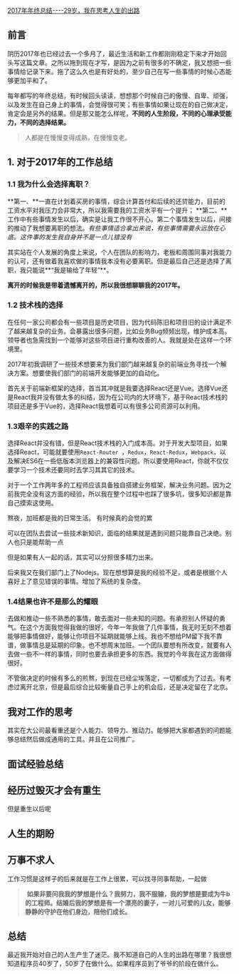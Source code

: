 [2017年年终总结----29岁，我在思考人生的出路](https://)

## **前言**

阴历2017年也已经过去一个多月了，最近生活和新工作都刚刚稳定下来才开始回头写这篇文章。之所以拖到现在才写，是因为之前有很多的不确定，我又想把一些事情给记录下来。拖了这么久也是有好处的，至少自己在写一些事情的时候心态能够更加平和了。

每年都写的年终总结，有时候回头读读，想想那个时候自己的傲慢、自卑、顽强，以及发生在自己身上的事情，会觉得很可笑；有些事情如果让现在的自己做决定，肯定会是另外的结果。但是那又能怎么样呢，**不同的人生阶段，不同的心理承受能力，不同的选择结果。**

> 人都是在慢慢变得成熟，在慢慢变老。

## **1. 对于2017年的工作总结**

### 1.1 我为什么会选择离职？

**第一、**一直在计划着买房的事情，综合计算首付和后续的还贷能力，目前的工资水平对我压力会非常大，所以我需要我的工资水平有一个提升；
**第二、**工作中有些事情发生以后，确实是让我工作很不开心。第二个事情发生以后，间接的推动了我想要离职的想法。*有些事情适合拿出来说，有些事情需要永远放在心底。这件事的发生我自身并不是一点儿错没有*

其实站在个人发展的角度上来说，个人在团队的影响力，老板和周围同事对我能力的认可，还有做着我喜欢做的事情我本没有必要离职。但是最后自己还是选择了离职，我只能说**“我是输给了年轻”**。


**离开的时候我是带着遗憾离开的，所以我很想聊聊我的2017年。**

### 1.2 技术栈的选择

在任何一家公司都会有一些项目是历史项目，因为代码陈旧和项目旧的设计满足不了越来越复杂的业务。会暴露出很多问题，比如业务Bug频频出现，维护成本高。领导者也急需找到一个能够对这些项目进行重构改善的人。我就是处在这样一个环境里。

2017年初我调研了一些技术想要来为我们部门越来越复杂的前端业务寻找一个解决方案。想要使我们部门的前端开发能够更加的自动化。

首先关于前端新框架的选择，首当其冲就是我要选择React还是Vue。选择Vue还是React我并没有做太多的纠结，因为在公司内的大环境下，基于React技术栈的项目还是多于Vue的，选择React我想着可以有很多公司资源可以利用。


### 1.3艰辛的实践之路

选择React并没有错，但是React技术栈的入门成本高。对于开发大型项目，如果选择React，可能就要使用`React-Router `，`Redux`，`React-Redux`，`Webpack`，以及解决ES6在一些低版本浏览器上的兼容性问题。所以要使用React，你就不仅仅要学习一个技术还要同时去学习其其它的技术。

对于一个工作两年多的工程师应该具备独自搭建业务框架，解决业务问题。因为之前我完全没有这方面的经验，所以我在整个过程中也踩了很多坑，很多知识都是靠自己摸索这使用。


熬夜，加班都是我的日常生活。
有时候真的会觉的累

可以在团队去尝试一些技术新知识，面临的结果就是遇到问题只能靠自己决绝。别人也只是能帮助一点


但是如果有人一起的话，其实可以分担很多精力出来。

后来我又在我们部门上了Nodejs。现在想想算是我的经验不足，或者是根据个人喜好上了意见错误的事情。增加了系统的复杂度。


### 1.4结果也许不是那么的耀眼




去做和推动一些不熟悉的事情，敢去面对一些未知的问题。有承担别人怀疑的勇气。在这个方面我觉得我做的很好，今年一年我做了几件事情，我无时无刻不想着能够把事情做好，能够让你项目不延期就能够上线。我也不想给PM留下我不靠谱，做事情总是延期的印象。也不想周末加班。一个团队要想有所改变，就要有人去做一些不一样的事情，同时也要去承担更多的东西。我觉的今年我在这方面做得很好。


不管做决定的时候有多么的煎熬，到现在已经尘埃落定，一切都成为了过去。有考虑过离开北京，但是最后综合比较衡量自己手上的机会后，还是决定留在了北京。



## **我对工作的思考**

其实在大公司最看重还是个人能力、领导力、推动力。能够把大家都遇到的问题能够总结然后做成通用的工具。并且在公司推广。


## **面试经验总结**



## **经历过毁灭才会有重生**

但是重生以后呢

## **人生的期盼**

## **万事不求人**

工作习惯是这样子的后来就是在工作上很累，可以找寻同事帮助，一起做



> **如果非要问我我的梦想是什么？我努力，我不服输，我的梦想是要成为牛b的工程师。结婚后我的梦想是有一个漂亮的妻子，一对儿可爱的儿女，能够静静的守护在他们身边，陪他们成长。**


## **总结**






最近我开始对自己的人生产生了迷茫。我不知道自己的人生的出路在哪里？我很想知道程序员40岁了，50岁了在做什么。如果程序员到了爷爷的阶段在做什么。
